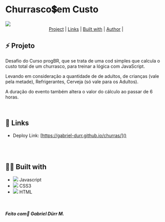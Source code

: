 


<h1 align="left" class="line-1 anim-typewriter">Churrasco💲em Custo</h1>



<img align="center" src="https://i.imgur.com/btRkF91.png">

<div align="center"  class="links">
    <a href="#the_challenge">Project</a> |
     <a href="#links">Links</a> |
      <a href="#built_with">Built with</a> |
       <a href="#author">Author</a> |
</div>


<h2 id="the_challenge">⚡ Projeto  </h2>


<p> Desafio do Curso progBR, que se trata de uma cod simples que calcula o custo total de um churrasco, para treinar a lógica com JavaScript. </p>

<p>Levando em consideração 
a quantidade de de adultos, de crianças (vale pela metade), Refrigerantes, Cerveja (só vale para os Adultos).
</p>
<p>A duração do evento também 
altera o valor do cálculo ao passar de 6 horas.</p>

<br>


<h2 id="links">🔗 Links</h2>

- Deploy Link: [https://gabriel-durr.github.io/churras/]()


 <br><br>
<h2 id="built_with"> 🧙‍♂️ Built with</h2>


-  <img class="icon" src="https://img.icons8.com/dusk/22/000000/javascript-logo.png"/>  Javascript
-  <img class="icon" src="https://img.icons8.com/dusk/22/000000/css3.png"/>   CSS3
-  <img class="icon" src="https://img.icons8.com/color/24/000000/html-5--v1.png"/>  HTML


<br>

<h4 id = "author">  <em>Feito com💜 Gabriel Dürr M. </em>  </h4>

